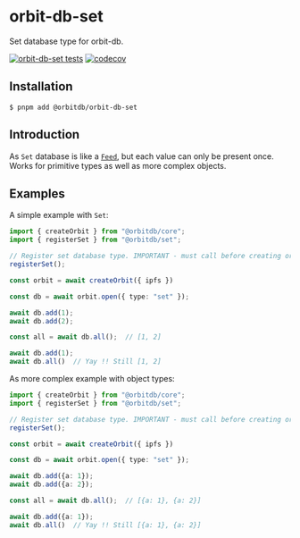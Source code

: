 # orbit-db-set
Set database type for orbit-db.

[![orbit-db-set tests](https://github.com/reseau-constellation/set/actions/workflows/tests.yml/badge.svg?branch=main)](https://github.com/reseau-constellation/set/actions/workflows/tests.yml)
[![codecov](https://codecov.io/gh/reseau-constellation/set/graph/badge.svg?token=7OZK4BJDej)](https://codecov.io/gh/reseau-constellation/set)

## Installation
```
$ pnpm add @orbitdb/orbit-db-set
```
## Introduction
As `Set` database is like a [`Feed`](https://github.com/reseau-constellation/set), but each value can only be present once. Works for primitive types as well as more complex objects.

## Examples

A simple example with `Set`:
```ts
import { createOrbit } from "@orbitdb/core";
import { registerSet } from "@orbitdb/set";

// Register set database type. IMPORTANT - must call before creating orbit instance !
registerSet();

const orbit = await createOrbit({ ipfs })

const db = await orbit.open({ type: "set" });

await db.add(1);
await db.add(2);

const all = await db.all();  // [1, 2]

await db.add(1);
await db.all()  // Yay !! Still [1, 2]
```

As more complex example with object types:
```ts
import { createOrbit } from "@orbitdb/core";
import { registerSet } from "@orbitdb/set";

// Register set database type. IMPORTANT - must call before creating orbit instance !
registerSet();

const orbit = await createOrbit({ ipfs })

const db = await orbit.open({ type: "set" });

await db.add({a: 1});
await db.add({a: 2});

const all = await db.all();  // [{a: 1}, {a: 2}]

await db.add({a: 1});
await db.all()  // Yay !! Still [{a: 1}, {a: 2}]
```
